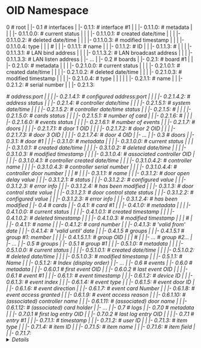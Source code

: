# OID Namespace

0                                                                            # root
|
|- 0.1                                                                       # interfaces
|    |- 0.1.1:                                                               # interface #1
|    |      |- 0.1.1.0: <metadata>                                           #    metadata
|    |      |        |- 0.1.1.0.0: <status>                                  #       current status
|    |      |        |- 0.1.1.0.1: <created>                                 #       created date/time
|    |      |        |- 0.1.1.0.2: <deleted>                                 #       deleted date/time
|    |      |        |- 0.1.1.0.3: <modified>                                #       modified timestamp
|    |      |        |- 0.1.1.0.4: <type>                                            type
|    |      |                                                                #
|    |      |- 0.1.1.1: <name>                                               #    name
|    |      |- 0.1.1.2: <ID>                                                 #    ID
|    |      |- 0.1.1.3: <LAN>                                                #
|    |      |        |- 0.1.1.3.1: <bind>                                    #    LAN bind address
|    |      |        |- 0.1.1.3.2: <broadcast>                               #    LAN broadcast address
|    |      |        |- 0.1.1.3.3: <listen>                                  #    LAN listen address
|    |- ...
| 
|- 0.2                                                                       # boards
|    |- 0.2.1:                                                               # board #1
|    |      |- 0.2.1.0: <metadata>                                           #    metadata
|    |      |        |- 0.2.1.0.0: <status>                                  #       current status
|    |      |        |- 0.2.1.0.1: <created>                                 #       created date/time
|    |      |        |- 0.2.1.0.2: <deleted>                                 #       deleted date/time
|    |      |        |- 0.2.1.0.3: <modified>                                #       modified timestamp
|    |      |        |- 0.2.1.0.4: <type>                                    #    type
|    |      |
|    |      |- 0.2.1.1: <name>                                               #    name
|    |      |- 0.2.1.2: <ID>                                                 #    serial number
|    |      |- 0.2.1.3: <address>                                            #    address:port
|    |      |        |- 0.2.1.4.1: <configured>                              #    configured address:port
|    |      |        |- 0.2.1.4.2: <status>                                  #    address status
|    |      |- 0.2.1.4:  <datetime>                                          #    controller date/time
|    |      |        |- 0.2.1.5.1: <now>                                     #    system date/time
|    |      |        |- 0.2.1.5.2: <status>                                  #    controller date/time status
|    |      |- 0.2.1.5:  <cards>                                             #
|    |      |        |- 0.2.1.5.0: <status>                                  #       cards status
|    |      |        |- 0.2.1.5.1: <count>                                   #       number of card
|    |      |- 0.2.1.6:  <events>                                            #
|    |      |        |- 0.2.1.6.0: <status>                                  #       events status
|    |      |        |- 0.2.1.6.1: <count>                                   #       number of events
|    |      |- 0.2.1.7:  <doors>                                             #    doors
|    |      |        |- 0.2.1.7.1: <door1>                                   #       door 1 OID
|    |      |        |- 0.2.1.7.2: <door2>                                   #       door 2 OID
|    |      |        |- 0.2.1.7.3: <door3>                                   #       door 3 OID
|    |      |        |- 0.2.1.7.4: <door4>                                   #       door 4 OID
|    |- ...
|
|- 0.3                                                                       # doors
|    |- 0.3.1:                                                               # door #1
|    |      |- 0.3.1.0: <metadata>                                           #    metadata
|    |      |        |- 0.3.1.0.0: <status>                                  #       current status
|    |      |        |- 0.3.1.0.1: <created>                                 #       created date/time
|    |      |        |- 0.3.1.0.2: <deleted>                                 #       deleted date/time
|    |      |        |- 0.3.1.0.3: <modified>                                #       modified timestamp
|    |      |        |- 0.3.1.0.4: <controller>                              #       associated controller OID
|    |      |                   |- 0.3.1.0.4.1: <created>                    #               controller created date/time
|    |      |                   |- 0.3.1.0.4.2: <name>                       #               controller name
|    |      |                   |- 0.3.1.0.4.3: <deviceID>                   #               controller serial number
|    |      |                   |- 0.3.1.0.4.4: <door>                       #               controller door number
|    |      |                                                                #
|    |      |- 0.3.1.1: <name>                                               #    name
|    |      |- 0.3.1.2: <delay>                                              #    door open delay value
|    |               |- 0.3.1.2.1: <status>                                  #                    status
|    |               |- 0.3.1.2.2: <configured>                              #                    configured value
|    |               |- 0.3.1.2.3: <error>                                   #                    error info
|    |               |- 0.3.1.2.4: <modified>                                #                    has been modified
|    |      |- 0.3.1.3: <control>                                            #    door control state value
|    |               |- 0.3.1.2.1: <status>                                  #    door control state status
|    |               |- 0.3.1.2.2: <configured>                              #                       configured value
|    |               |- 0.3.1.2.3: <error>                                   #                       error info
|    |               |- 0.3.1.2.4: <modified>                                #                       has been modified
|
|- 0.4                                                                       # cards
|    |- 0.4.1:                                                               # card #1
|    |      |- 0.4.1.0: <metadata>                                           #    metadata
|    |      |        |- 0.4.1.0.0: <status>                                  #       current status
|    |      |        |- 0.4.1.0.1: <created>                                 #       created timestamp
|    |      |        |- 0.4.1.0.2: <deleted>                                 #       deleted timestamp
|    |      |        |- 0.4.1.0.3: <modified>                                #       modified timestamp
|    |      |                                                                # 
|    |      |- 0.4.1.1: <name>                                               #      name
|    |      |- 0.4.1.2: <number>                                             #      card number
|    |      |- 0.4.1.3: <from>                                               #      'valid from' date
|    |      |- 0.4.1.4: <to>                                                 #      'valid until' date
|    |      |- 0.4.1.5                                                       #      groups
|    |               |- 0.4.1.5.1 <member>                                   #      group #1: member
|    |               |           |- 0.4.1.5.1.1: <oid>                       #                group OID
|    |               |                                                       #
|    |               |- ...                                                  #      group #2...
|    |- ...
|
|- 0.5                                                                       # groups
|    |- 0.5.1                                                                # group #1
|    |      |- 0.5.1.0: <metadata>                                           #    metadata
|    |      |        |- 0.5.1.0.0: <status>                                  #       current status
|    |      |        |- 0.5.1.0.1: <created>                                 #       created date/time
|    |      |        |- 0.5.1.0.2: <deleted>                                 #       deleted date/time
|    |      |        |- 0.5.1.0.3: <modified>                                #       modified timestamp
|    |      |- 0.5.1.1: <name>                                               #       Name
|    |      |- 0.5.1.2: <index>                                              #       Index (display order)
|    |- ...
|
|- 0.6                                                                       # events
|    |- 0.6.0                                                                #    metadata
|    |      |- 0.6.0.1                                                       #       first event OID
|    |      |- 0.6.0.2                                                       #       last event OID
|    |
|    |- 0.6.1                                                                #    event #1
|    |      |- 0.6.1.1:  <timestamp>                                         #       event timestamp
|    |      |- 0.6.1.2:  <deviceID>                                          #       device ID
|    |      |- 0.6.1.3:  <index>                                             #       event index
|    |      |- 0.6.1.4:  <type>                                              #       event type
|    |      |- 0.6.1.5:  <door>                                              #       event door ID
|    |      |- 0.6.1.6:  <direction>                                         #       event direction
|    |      |- 0.6.1.7:  <cardNumber>                                        #       event card Number
|    |      |- 0.6.1.8:  <accessGranted>                                     #       event access granted
|    |      |- 0.6.1.9:  <reason>                                            #       event access reason
|    |      |- 0.6.1.10: <deviceName>                                        #       (associated) controller name
|    |      |- 0.6.1.11: <doorName>                                          #       (associated) door name
|    |      |- 0.6.1.12: <cardName>                                          #       (associated) card holder
|    |- ...
|
|- 0.7                                                                       # logs
|    |- 0.7.0                                                                #    metadata
|    |      |- 0.7.0.1                                                       #       first log entry OID
|    |      |- 0.7.0.2                                                       #       last log entry OID
|    |
|    |- 0.7.1                                                                #    entry #1
|    |      |- 0.7.1.1: <timestamp>                                          #       timestamp
|    |      |- 0.7.1.2: <uid>                                                #       user ID
|    |      |- 0.7.1.3: <item>                                               #       item type
|    |      |- 0.7.1.4: <id>                                                 #       item ID
|    |      |- 0.7.1.5: <name>                                               #       item name
|    |      |- 0.7.1.6: <field>                                              #       item field
|    |      |- 0.7.1.7: <details>                                            #       item details

